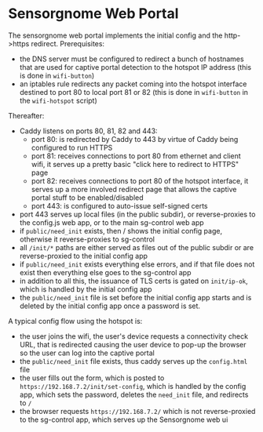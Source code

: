 Sensorgnome Web Portal
=====================

The sensorgnome web portal implements the initial config and the http->https redirect.
Prerequisites:

- the DNS server must be configured to redirect a bunch of hostnames that are used for captive
  portal detection to the hotspot IP address (this is done in `wifi-button`)
- an iptables rule redirects any packet coming into the hotspot interface destined to port 80
  to local port 81 or 82 (this is done in `wifi-button` in the `wifi-hotspot` script)

Thereafter:

- Caddy listens on ports 80, 81, 82 and 443:
  - port 80: is redirected by Caddy to 443 by virtue of Caddy being configured to run HTTPS
  - port 81: receives connections to port 80 from ethernet and client wifi,
    it serves up a pretty basic "click here to redirect to HTTPS" page
  - port 82: receives connections to port 80 of the hotspot interface,
    it serves up a more involved redirect page that allows the captive portal stuff to be
    enabled/disabled
  - port 443: is configured to auto-issue self-signed certs 
- port 443 serves up local files (in the public subdir), or reverse-proxies to the config.js
  web app, or to the main sg-control web app
- if `public/need_init` exists, then / shows the initial config page, otherwise it reverse-proxies
  to sg-control 
- all `/init/*` paths are either served as files out of the public subdir or are reverse-proxied to
  the initial config app
- if `public/need_init` exists everything else errors, and if that file does not exist then
  everything else goes to the sg-control app
- in addition to all this, the issuance of TLS certs is gated on `init/ip-ok`, which is handled
  by the initial config app
- the `public/need_init` file is set before the initial config app starts and is deleted by the
  initial config app once a password is set.

A typical config flow using the hotspot is:

- the user joins the wifi, the user's device requests a connectivity check URL, that is redirected
  causing the user device to pop-up the browser so the user can log into the captive portal
- the `public/need_init` file exists, thus caddy serves up the `config.html` file
- the user fills out the form, which is posted to `https://192.168.7.2/init/set-config`, which
  is handled by the config app, which sets the password, deletes the `need_init` file, and
  redirects to `/`
- the browser requests `https://192.168.7.2/` which is not reverse-proxied to the sg-control
  app, which serves up the Sensorgnome web ui
